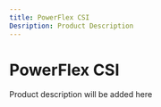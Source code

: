 ```yaml
---
title: PowerFlex CSI
Desription: Product Description
---
```


# PowerFlex CSI
Product description will be added here

